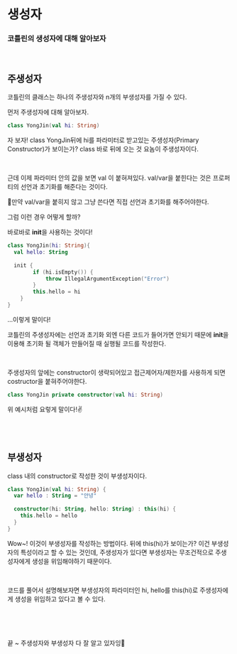 # 생성자

### 코틀린의 생성자에 대해 알아보자

<br/>

## 주생성자

코틀린의 클래스는 하나의 주생성자와 n개의 부생성자를 가질 수 있다.

먼저 주생성자에 대해 알아보자.

```kotlin
class YongJin(val hi: String)
```

자 보자! class YongJin뒤에 hi를 파라미터로 받고있는 주생성자(Primary Constructor)가 보이는가? class 바로 뒤에 오는 것 요놈이 주생성자이다.

<br/>

근데 이제 파라미터 안의 값을 보면 val 이 붙혀져있다. val/var을 붙힌다는 것은 프로퍼티의 선언과 초기화를 해준다는 것이다.

👀만약 val/var을 붙히지 않고 그냥 쓴다면 직접 선언과 초기화를 해주어야한다.

그럼 이런 경우 어떻게 할까?

바로바로 **init**을 사용하는 것이다!

```kotlin
class YongJin(hi: String){
  val hello: String
  
  init {
        if (hi.isEmpty()) {
            throw IllegalArgumentException("Error")
        }
        this.hello = hi
    }
}
```

...이렇게 말이다! 

코틀린의 주생성자에는 선언과 초기화 외엔 다른 코드가 들어가면 안되기 때문에 **init**을 이용해 초기화 될 객체가 만들어질 때 실행될 코드를 작성한다.

<br/>

주생성자의 앞에는 constructor이 생략되어있고 접근제어자/제한자를 사용하게 되면 costructor을 붙혀주어야한다.

```kotlin
class YongJin private constructor(val hi: String)
```

위 예시처럼 요렇게 말이다!✌️

<br/>

<br/>

## 부생성자

class 내의 constructor로 작성한 것이 부생성자이다.

```kotlin
class YongJin(val hi: String) {
  var hello : String = "안녕"
  
  constructor(hi: String, hello: String) : this(hi) {
    this.hello = hello
  }
}
```

Wow~! 이것이 부생성자를 작성하는 방법이다. 뒤에 this(hi)가 보이는가? 이건 부생성자의 특성이라고 할 수 있는 것인데, 주생성자가 있다면 부생성자는 무조건적으로 주생성자에게 생성을 위임해야하기 때문이다.

<br/>

코드를 풀어서 설명해보자면 부생성자의 파라미터인 hi, hello를 this(hi)로 주생성자에게 생성을 위임하고 있다고 볼 수 있다.

<br/>

<br/>

<br/>

끝 ~ 주생성자와 부생성자 다 잘 알고 있자잉👀 







